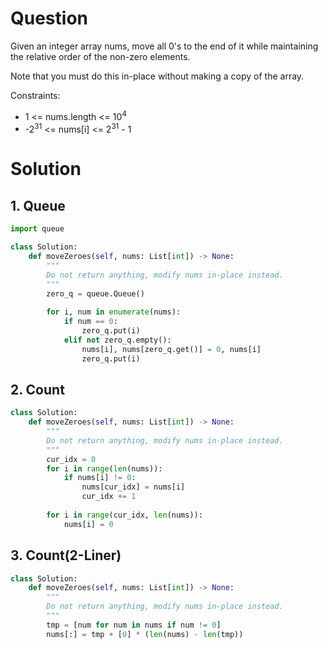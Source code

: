 # Question
Given an integer array nums, move all 0's to the end of it while maintaining the relative order of the non-zero elements.

Note that you must do this in-place without making a copy of the array.

Constraints:

* 1 <= nums.length <= 10<sup>4</sup>
* -2<sup>31</sup> <= nums[i] <= 2<sup>31</sup> - 1

# Solution
## 1. Queue
```python
import queue

class Solution:
    def moveZeroes(self, nums: List[int]) -> None:
        """
        Do not return anything, modify nums in-place instead.
        """
        zero_q = queue.Queue()
        
        for i, num in enumerate(nums):
            if num == 0:
                zero_q.put(i)
            elif not zero_q.empty():
                nums[i], nums[zero_q.get()] = 0, nums[i]
                zero_q.put(i)
```
## 2. Count
```python
class Solution:
    def moveZeroes(self, nums: List[int]) -> None:
        """
        Do not return anything, modify nums in-place instead.
        """
        cur_idx = 0
        for i in range(len(nums)):
            if nums[i] != 0:
                nums[cur_idx] = nums[i]
                cur_idx += 1
        
        for i in range(cur_idx, len(nums)):
            nums[i] = 0
```

## 3. Count(2-Liner)
```python
class Solution:
    def moveZeroes(self, nums: List[int]) -> None:
        """
        Do not return anything, modify nums in-place instead.
        """
        tmp = [num for num in nums if num != 0]
        nums[:] = tmp + [0] * (len(nums) - len(tmp))
```
